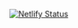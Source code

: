 
[![Netlify Status](https://api.netlify.com/api/v1/badges/56eb5d8c-0b26-4e55-bce1-6f9c0b92b717/deploy-status)](https://app.netlify.com/sites/albaform/deploys)